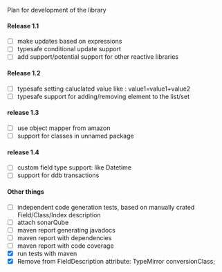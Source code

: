 Plan for development of the library

#### Release 1.1
* [ ] make updates based on expressions 
* [ ] typesafe conditional update support 
* [ ] add support/potential support for other reactive libraries
#### Release 1.2
* [ ] typesafe setting caluclated value like : value1=value1+value2 
* [ ] typesafe support for adding/removing element to the list/set
#### release 1.3
* [ ] use object mapper from amazon
* [ ] support for classes in unnamed package
#### release 1.4
* [ ] custom field type support: like Datetime
* [ ] support for ddb transactions
#### Other things

* [ ] independent code generation tests, based on manually crated
  Field/Class/Index description
* [ ] attach sonarQube
* [ ] maven report generating javadocs
* [ ] maven report with dependencies
* [ ] maven report with code coverage
* [x] run tests with maven
* [x] Remove from FieldDescription attribute: TypeMirror conversionClass;